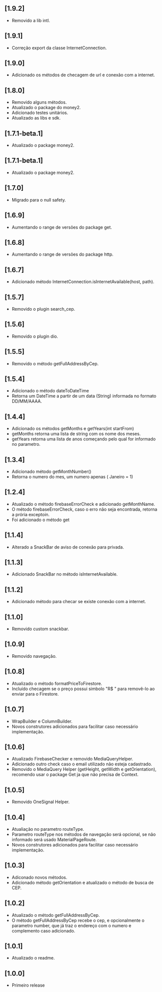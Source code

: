## [1.9.2]

* Removido a lib intl.

## [1.9.1]

* Correção export da classe InternetConnection.

## [1.9.0]

* Adicionado os métodos de checagem de url e conexão com a internet.

## [1.8.0]

* Removido alguns métodos.
* Atualizado o package do money2.
* Adicionado testes unitários.
* Atualizado as libs e sdk.

## [1.7.1-beta.1]

* Atualizado o package money2.

## [1.7.1-beta.1]

* Atualizado o package money2.

## [1.7.0]

* Migrado para o null safety.

## [1.6.9]

* Aumentando o range de versões do package get.

## [1.6.8]

* Aumentando o range de versões do package http.

## [1.6.7]

* Adicionado método InternetConnection.isInternetAvailable(host, path).

## [1.5.7]

* Removido o plugin search_cep.

## [1.5.6]

* Removido o plugin dio.

## [1.5.5]

* Removido o método getFullAddressByCep.

## [1.5.4] 

* Adicionado o método dateToDateTime
* Retorna um DateTime a partir de um data (String) informada no formato DD/MM/AAAA.

## [1.4.4]

* Adicionado os métodos getMonths e getYears(int startFrom)
* getMonths retorna uma lista de string com os nome dos meses.
* getYears retorna uma lista de anos começando pelo qual for informado no parametro.

## [1.3.4]

* Adicionado método getMonthNumber()
* Retorna o numero do mes, um numero apenas ( Janeiro = 1)

## [1.2.4]

* Atualizado o método firebaseErrorCheck e adicionado getMonthName.
* O método firebaseErrorCheck, caso o erro não seja encontrada, retorna a prória exceptoin.
* Foi adicionado o método get

## [1.1.4]

* Alterado a SnackBar de aviso de conexão para privada.

## [1.1.3]

* Adicionado SnackBar no método isInternetAvailable.

## [1.1.2]

* Adicionado método para checar se existe conexão com a internet.

## [1.1.0]

* Removido custom snackbar.

## [1.0.9]

* Removido navegação.

## [1.0.8]

* Atualizado o método formatPriceToFirestore.
* Incluído checagem se o preço possui simbolo "R$ " para removê-lo ao enviar para o Firestore.

## [1.0.7]

* WrapBuilder e ColumnBuilder.
* Novos construtores adicionados para facilitar caso necessário implementação.

## [1.0.6]

* Atualizado FirebaseChecker e removido MediaQueryHelper.
* Adicionado outro check caso o email utilizado não esteja cadastrado.
* Removido o MediaQuery Helper (getHeight, getWidth e getOrientation), recomendo usar o package Get ja que não precisa de Context.

## [1.0.5]

* Removido OneSignal Helper.

## [1.0.4]

* Atualiação no parametro routeType.
* Parametro routeType nos métodos de navegação será opcional, se não informado será usado MaterialPageRoute.
* Novos construtores adicionados para facilitar caso necessário implementação.

## [1.0.3]

* Adiconado novos métodos.
* Adicionado método getOrientation e atualizado o método de busca de CEP.

## [1.0.2]

* Atualizado o método getFullAddressByCep.
* O método getFullAddressByCep recebe o cep, e opcionalmente o parametro number, que já traz o endereço com o numero e complemento caso adicionado.

## [1.0.1]

* Atualizado o readme.

## [1.0.0]

* Primeiro release